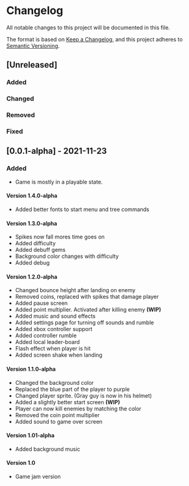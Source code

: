 # Changelog
All notable changes to this project will be documented in this file.

The format is based on [Keep a Changelog](https://keepachangelog.com/en/1.0.0/),
and this project adheres to [Semantic Versioning](https://semver.org/spec/v2.0.0.html).

## [Unreleased]
### Added
### Changed
### Removed
### Fixed

## [0.0.1-alpha] - 2021-11-23
### Added
- Game is mostly in a playable state. 

#### Version 1.4.0-alpha
- Added better fonts to start menu and tree commands

#### Version 1.3.0-alpha
- Spikes now fall mores time goes on
- Added difficulty 
- Added debuff gems
- Background color changes with difficulty 
- Added debug

#### Version 1.2.0-alpha
- Changed bounce height after landing on enemy
- Removed coins, replaced with spikes that damage player
- Added pause screen
- Added point multiplier. Activated after killing enemy **(WIP)**
- Added music and sound effects
- Added settings page for turning off sounds and rumble
- Added xbox controller support
- Added controller rumble
- Added local leader-board
- Flash effect when player is hit
- Added screen shake when landing 

#### Version 1.1.0-alpha
- Changed the background color
- Replaced the blue part of the player to purple
- Changed player sprite. (Gray guy is now in his helmet)
- Added a slightly better start screen **(WIP)**
- Player can now kill enemies by matching the color
- Removed the coin point multiplier
- Added sound to game over screen

#### Version 1.01-alpha
- Added background music

#### Version 1.0
- Game jam version 